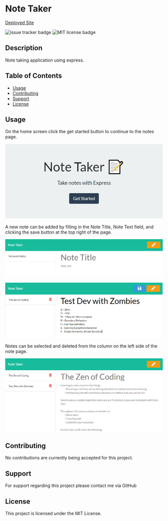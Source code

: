 # Note Taker

[Deployed Site](https://tranquil-atoll-93014.herokuapp.com/)

![issue tracker badge](https://img.shields.io/github/issues/JonesElliott/Note-Taker?style=plastic) ![MIT license badge](https://img.shields.io/badge/License-MIT-green)

## Description

Note taking application using express.

## Table of Contents

* [Usage](#usage)
* [Contributing](#contributing)
* [Support](#support)
* [License](#license)

## Usage

On the home screen click the get started button to continue to the notes page.

![get started button example](./documentation/assets/home-example.PNG)

A new note can be added by filling in the Note Title, Note Text field, and clicking the save button at the top right of the page.

![empty note page](./documentation/assets/note-empty-example.PNG)

![note page example](./documentation/assets/note-1-example.PNG)

Notes can be selected and deleted from the column on the left side of the note page.

![note page example](./documentation/assets/note-2-example.PNG)

## Contributing

No contributions are currently being accepted for this project.

## Support

For support regarding this project please contact me via GitHub

## License

This project is licensed under the MIT License.
